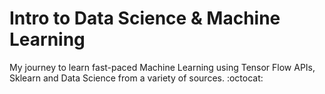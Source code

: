 # Intro to Data Science & Machine Learning
My journey to learn fast-paced Machine Learning using Tensor Flow APIs, Sklearn and Data Science from a variety of sources. :octocat:
